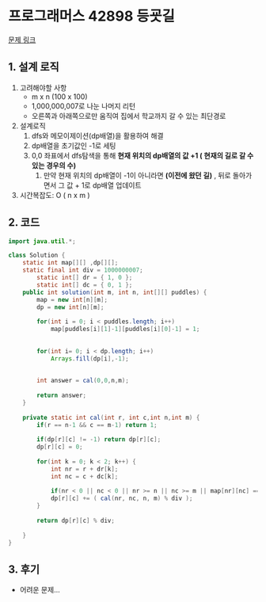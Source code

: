 # 프로그래머스 42898 등굣길

[문제 링크](https://programmers.co.kr/learn/courses/30/lessons/42898)

## 1. 설계 로직

1. 고려해야할 사항 
   - m  x  n (100 x 100)
   - 1,000,000,007로 나눈 나머지 리턴
   - 오른쪽과 아래쪽으로만 움직여 집에서 학교까지 갈 수 있는 최단경로
2. 설계로직
   1. dfs와 메모이제이션(dp배열)을 활용하여 해결
   2. dp배열을 초기값인 -1로 세팅
   3. 0,0 좌표에서 dfs탐색을 통해 **현재 위치의 dp배열의 값 +1 ( 현재의 길로 갈 수 있는 경우의 수)** 
      1. 만약 현재 위치의 dp배열이 -1이 아니라면 **(이전에 왔던 길)** , 뒤로 돌아가면서 그 값 + 1로 dp배열 업데이트
3. 시간복잡도: O ( n x m ) 

## 2. 코드

```java
import java.util.*;

class Solution {
  	static int map[][] ,dp[][];
  	static final int div = 1000000007;
		static int[] dr = { 1, 0 };
		static int[] dc = { 0, 1 };
    public int solution(int m, int n, int[][] puddles) {
        map = new int[n][m];
        dp = new int[n][m];
        
        for(int i = 0; i < puddles.length; i++) 
            map[puddles[i][1]-1][puddles[i][0]-1] = 1;
        
        
        for(int i= 0; i < dp.length; i++) 
            Arrays.fill(dp[i],-1);    
        
        
        int answer = cal(0,0,n,m);
            
        return answer;
    }
    
    private static int cal(int r, int c,int n,int m) {
		if(r == n-1 && c == m-1) return 1;
		
		if(dp[r][c] != -1) return dp[r][c];
		dp[r][c] = 0;
		
		for(int k = 0; k < 2; k++) {
			int nr = r + dr[k];
			int nc = c + dc[k];
			
			if(nr < 0 || nc < 0 || nr >= n || nc >= m || map[nr][nc] == 1) continue;
			dp[r][c] += ( cal(nr, nc, n, m) % div );
		}
		
		return dp[r][c] % div;
		
	}
}
```

## 3. 후기

- 어려운 문제...
